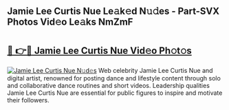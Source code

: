 ## Jamie Lee Curtis Nue Le𝚊k𝚎d N𝚞𝚍es - Part-SVX Photos Vid𝚎o Le𝚊ks NmZmF

# <h2><a href="http://fb6bftz.evod.top/?m=Jamie+Lee+Curtis+Nue">🔗 👉🔴 Jamie Lee Curtis Nue Vid𝚎o Ph𝚘t𝚘s</a></h2>

[![Jamie Lee Curtis Nue N𝚞d𝚎s](https://i.imgur.com/8V9OHl7.gif)](http://fb6bftz.evod.top/?m=Jamie+Lee+Curtis+Nue)
Web celebrity Jamie Lee Curtis Nue and digital artist, renowned for posting dance and lifestyle content through solo and collaborative dance routines and short videos. Leadership qualities Jamie Lee Curtis Nue are essential for public figures to inspire and motivate their followers. 
